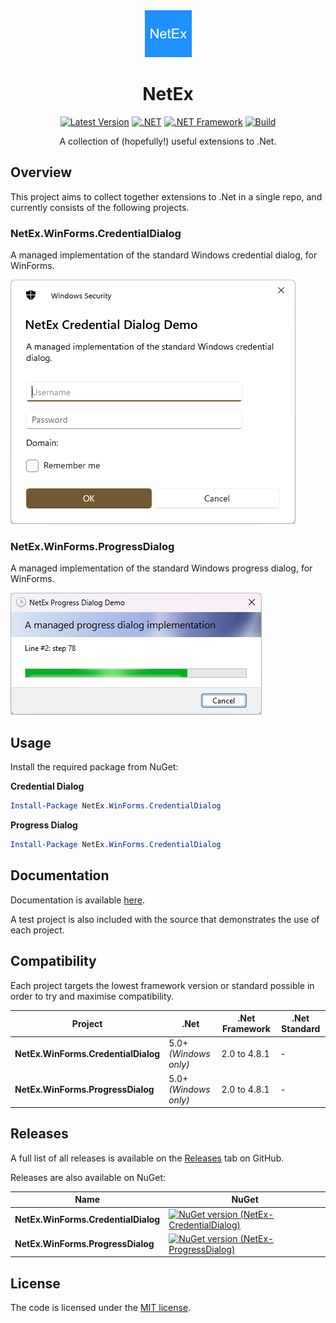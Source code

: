 <div align="center">

<img src="resources/icon.png" alt="NetEx.WinForms.ProgressDialog" width="75" />

# NetEx
[![Latest Version](https://img.shields.io/github/v/release/Peckmore/NetEx?label=Latest%20Version)](https://github.com/Peckmore/NetEx/releases)
[![.NET](https://img.shields.io/badge/.NET%20-5.0+-8A2BE2)](https://dotnet.microsoft.com/download)
[![.NET Framework](https://img.shields.io/badge/.net%20framework-2.0+-8A2BE2)](https://dotnet.microsoft.com/en-us/download/dotnet-framework)
[![Build](https://img.shields.io/github/actions/workflow/status/peckmore/NetEx/build.yml?label=Build%20Staus)](https://dotnet.microsoft.com/download)

A collection of (hopefully!) useful extensions to .Net.

</div>

## Overview
This project aims to collect together extensions to .Net in a single repo, and currently consists of the following projects.

### NetEx.WinForms.CredentialDialog
A managed implementation of the standard Windows credential dialog, for WinForms.

![A credential dialog with upgraded appearance.](docs/images/credential-dialog-new.png)

### NetEx.WinForms.ProgressDialog
A managed implementation of the standard Windows progress dialog, for WinForms.

![A progress dialog with upgraded appearance.](docs/images/progress-dialog-new.png)

## Usage

Install the required package from NuGet:

**Credential Dialog**
```powershell
Install-Package NetEx.WinForms.CredentialDialog
```

**Progress Dialog**
```powershell
Install-Package NetEx.WinForms.CredentialDialog
```

## Documentation
Documentation is available [here](https://peckmore.github.io/netex).

A test project is also included with the source that demonstrates the use of each project.

## Compatibility
Each project targets the lowest framework version or standard possible in order to try and maximise compatibility.

| Project                             | .Net                     | .Net Framework | .Net Standard |
|-------------------------------------|--------------------------|----------------|---------------|
| **NetEx.WinForms.CredentialDialog** | 5.0+<br>*(Windows only)* | 2.0 to 4.8.1   | -             |
| **NetEx.WinForms.ProgressDialog**   | 5.0+<br>*(Windows only)* | 2.0 to 4.8.1   | -             |

## Releases

A full list of all releases is available on the [Releases](https://github.com/Peckmore/netex.winforms.progressdialog/releases) tab on GitHub.

Releases are also available on NuGet:

| Name                                | NuGet |
|-------------------------------------|-------|
| **NetEx.WinForms.CredentialDialog** | [![NuGet version (NetEx-CredentialDialog)](https://img.shields.io/nuget/v/NetEx.WinForms.CredentialDialog.svg)](https://www.nuget.org/packages/NetEx.WinForms.CredentialDialog/) |
| **NetEx.WinForms.ProgressDialog**   | [![NuGet version (NetEx-ProgressDialog)](https://img.shields.io/nuget/v/NetEx.WinForms.ProgressDialog.svg)](https://www.nuget.org/packages/NetEx.WinForms.ProgressDialog/) |

##  License

The code is licensed under the [MIT license](https://github.com/Peckmore/NetEx?tab=readme-ov-file#MIT-1-ov-file).